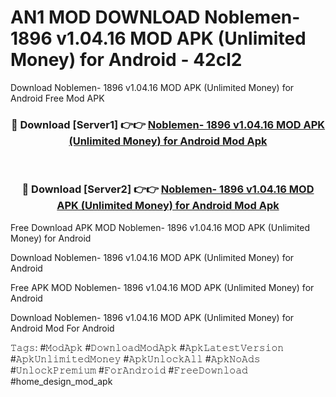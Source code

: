 # AN1 MOD DOWNLOAD Noblemen- 1896 v1.04.16 MOD APK (Unlimited Money) for Android - 42cl2
Download Noblemen- 1896 v1.04.16 MOD APK (Unlimited Money) for Android Free Mod APK

<div align="center">
<h3>🔴 Download [Server1] 👉👉 <a href="https://apk-comot.site?title=Noblemen-_1896_v1.04.16_MOD_APK_(Unlimited_Money)_for_Android">Noblemen- 1896 v1.04.16 MOD APK (Unlimited Money) for Android Mod Apk</a></h3><br>

<h3>🔴 Download [Server2] 👉👉 <a href="https://apk-comot.site?title=Noblemen-_1896_v1.04.16_MOD_APK_(Unlimited_Money)_for_Android">Noblemen- 1896 v1.04.16 MOD APK (Unlimited Money) for Android Mod Apk</a></h3>
</div>


Free Download APK MOD Noblemen- 1896 v1.04.16 MOD APK (Unlimited Money) for Android

Download Noblemen- 1896 v1.04.16 MOD APK (Unlimited Money) for Android 

Free APK MOD Noblemen- 1896 v1.04.16 MOD APK (Unlimited Money) for Android 

Download Noblemen- 1896 v1.04.16 MOD APK (Unlimited Money) for Android Mod For Android

𝚃𝚊𝚐𝚜: #𝙼𝚘𝚍𝙰𝚙𝚔 #𝙳𝚘𝚠𝚗𝚕𝚘𝚊𝚍𝙼𝚘𝚍𝙰𝚙𝚔 #𝙰𝚙𝚔𝙻𝚊𝚝𝚎𝚜𝚝𝚅𝚎𝚛𝚜𝚒𝚘𝚗 #𝙰𝚙𝚔𝚄𝚗𝚕𝚒𝚖𝚒𝚝𝚎𝚍𝙼𝚘𝚗𝚎𝚢 #𝙰𝚙𝚔𝚄𝚗𝚕𝚘𝚌𝚔𝙰𝚕𝚕 #𝙰𝚙𝚔𝙽𝚘𝙰𝚍𝚜 #𝚄𝚗𝚕𝚘𝚌𝚔𝙿𝚛𝚎𝚖𝚒𝚞𝚖 #𝙵𝚘𝚛𝙰𝚗𝚍𝚛𝚘𝚒𝚍 #𝙵𝚛𝚎𝚎𝙳𝚘𝚠𝚗𝚕𝚘𝚊𝚍 #home_design_mod_apk